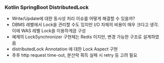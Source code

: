 ### Kotlin SpringBoot DistributedLock

* Write/Update에 대한 동시성 처리 이슈를 어떻게 해결할 수 있을까?
* DBMS 레벨에서 Lock을 관리할 수도 있지만 I/O 자체의 비용이 매우 크다고 생각. 이에 WAS 레벨 Lock을 이용하게끔 구성
* 예제의 LockSynchronizer 구현체는 Redis 이지만, 변경 가능한 구조로 설계하였음
* distributedLock Annotation 에 대한 Lock Aspect 구현
* 추후 http request time-out, 분산락 획득 실패 시 retry 등 고려 필요
